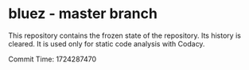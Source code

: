 # bluez - master branch

This repository contains the frozen state of the repository.
Its history is cleared. It is used only for static code
analysis with Codacy.

Commit Time: 1724287470